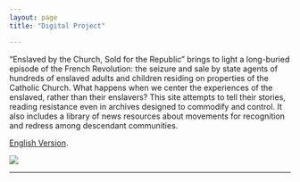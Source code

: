 ```yaml
---
layout: page
title: "Digital Project"

---
```


“Enslaved by the Church, Sold for the Republic” brings to light a long-buried episode of the French Revolution: the seizure and sale by state agents of hundreds of enslaved adults and children residing on properties of the Catholic Church. What happens when we center the experiences of the enslaved, rather than their enslavers? This site attempts to tell their stories, reading resistance even in archives designed to commodify and control. It also includes a library of news resources about movements for recognition and redress among descendant communities.

[English Version](https://storymaps.arcgis.com/stories/68ea1822adba48acadb2848f40b29048).

<img src="{{ site.baseurl }}/3bassins.gif">

---
